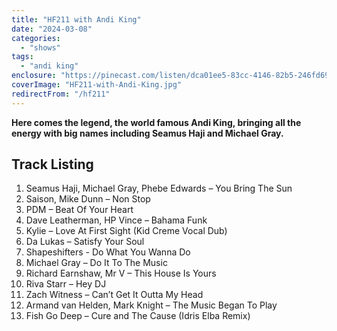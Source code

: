 ```yaml
---
title: "HF211 with Andi King"
date: "2024-03-08"
categories:
  - "shows"
tags:
  - "andi king"
enclosure: "https://pinecast.com/listen/dca01ee5-83cc-4146-82b5-246fd69323aa.mp3 119766381 audio/mpeg "
coverImage: "HF211-with-Andi-King.jpg"
redirectFrom: "/hf211"
---
```


**Here comes the legend, the world famous Andi King, bringing all the energy with big names including Seamus Haji and Michael Gray.**

## Track Listing

1. Seamus Haji, Michael Gray, Phebe Edwards – You Bring The Sun
2. Saison, Mike Dunn – ⁠Non Stop
3. PDM – ⁠Beat Of Your Heart
4. Dave Leatherman, HP Vince – Bahama Funk
5. Kylie – ⁠Love At First Sight (Kid Creme Vocal Dub)
6. ⁠Da Lukas – Satisfy Your Soul
7. Shapeshifters -⁠ Do What You Wanna Do
8. Michael Gray – ⁠Do It To The Music
9. Richard Earnshaw, Mr V – ⁠This House Is Yours
10. Riva Starr – Hey DJ
11. Zach Witness – ⁠Can’t Get It Outta My Head
12. Armand van Helden, Mark Knight – ⁠The Music Began To Play
13. Fish Go Deep – ⁠Cure and The Cause (Idris Elba Remix)
